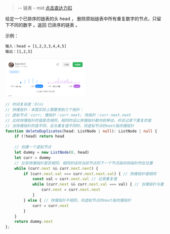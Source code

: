 > -- 链表 - mid
> [点击直达力扣](https://leetcode.cn/problems/remove-duplicates-from-sorted-list-ii/description/?languageTags=javascript)


给定一个已排序的链表的头 head ， 删除原始链表中所有重复数字的节点，只留下不同的数字 。返回 已排序的链表 。

示例：

    输入：head = [1,2,3,3,4,4,5]
    输出：[1,2,5]

<img src="..\img\leetcodes\237. 删除链表中的节点.png" width="50%" />

```typescript
// 时间复杂度：O(n)
// 快慢指针：本题实际上需要用到三个指针：
// 虚拟节点：curr; 慢指针：curr.next; 快指针：curr.next.next
// 比较快慢指针的值是否相同，相同的话让快慢指针都向前移动，并且记录下重复的值
// 当快慢指针的值不同，且与重复值不同时，将虚拟节点的next指向慢指针
function deleteDuplicates(head: ListNode | null): ListNode | null {
    if (!head) return head

    // 创建一个虚拟节点
    let dummy = new ListNode(0, head)
    let curr = dummy
    // 比较快慢指针是否相同，相同的话将当前节点的下一个节点指向快指针所在位置
    while (curr.next && curr.next.next) {
        if (curr.next.val === curr.next.next.val) { // 快慢指针值相同
            const val = curr.next.val // 记录重复值
            while (curr.next && curr.next.val === val) { // 当慢指针与重复值相同时，指针向前移动
                curr.next = curr.next.next
            }
        } else { // 快慢指针不相同，将虚拟节点的next指向慢指针
            curr = curr.next
        }
    }
    return dummy.next
};
```